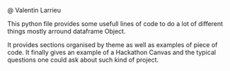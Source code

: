 @ Valentin Larrieu

This python file provides some usefull lines of code to do a lot of different things mostly arround dataframe Object.

It provides sections organised by theme as well as examples of piece of code. It finally gives an example of a Hackathon Canvas and the typical questions one could ask about such kind of project.
